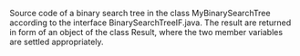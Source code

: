 Source code of a binary search tree in the class MyBinarySearchTree
according to the interface BinarySearchTreeIF.java. The result are
returned in form of an object of the class Result, where the two
member variables are settled appropriately.
